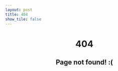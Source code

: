 ```yaml
---
layout: post
title: 404
show_tile: false
---
```


<h1><center>404</center></h1>
<h2><center>Page not found! :(</center></h2>
